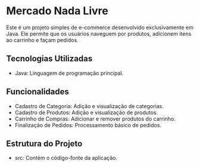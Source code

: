 # Mercado Nada Livre
Este é um projeto simples de e-commerce desenvolvido exclusivamente em Java. Ele permite que os usuários naveguem por produtos, adicionem itens ao carrinho e façam pedidos.

## Tecnologias Utilizadas
 - Java: Linguagem de programação principal.
## Funcionalidades
 - Cadastro de Categoria: Adição e visualização de categorias.
 - Cadastro de Produtos: Adição e visualização de produtos.
 - Carrinho de Compras: Adicionar e remover produtos do carrinho.
 - Finalização de Pedidos: Processamento básico de pedidos.
## Estrutura do Projeto
 - src: Contém o código-fonte da aplicação.
